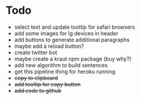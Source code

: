 # Todo

* select text and update tooltip for safari browsers
* add some images for lg devices in header
* add buttons to generate additional paragraphs
* maybe add a reload button?
* create twitter bot
* maybe create a kraut npm package (buy why?)
* add new algorithm to build sentences
* get this pipeline thing for heroku running
* ~~copy to clipboard~~
* ~~add tooltip for copy button~~
* ~~add code to github~~